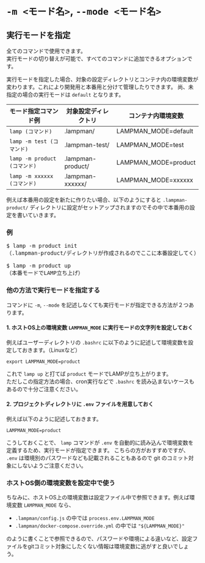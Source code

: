 
# `-m <モード名>`, `--mode <モード名>`

## 実行モードを指定

全てのコマンドで使用できます。  
実行モードの切り替えが可能で、すべてのコマンドに追加できるオプションです。

実行モードを指定した場合、対象の設定ディレクトリとコンテナ内の環境変数が変わります。これにより開発用と本番用と分けて管理したりできます。
尚、未指定の場合の実行モードは `default` となります。

| モード指定コマンド例         | 対象設定ディレクトリ | コンテナ内環境変数 |
| ---------------------------- | -------------------- | ------------------- |
| `lamp (コマンド)`            | .lampman/            | LAMPMAN_MODE=default |
| `lamp -m test (コマンド)`    | .lampman-test/       | LAMPMAN_MODE=test    |
| `lamp -m product (コマンド)` | .lampman-product/    | LAMPMAN_MODE=product |
| `lamp -m xxxxxx (コマンド)`  | .lampman-xxxxxx/     | LAMPMAN_MODE=xxxxxx  |

例えば本番用の設定を新たに作りたい場合、以下のようにすると `.lampman-product/` ディレクトリに設定がセットアップされますのでその中で本番用の設定を書いていきます。

### 例
<pre class="cmd">
$ lamp -m product init
（.lampman-product/ディレクトリが作成されるのでここに本番設定してく）

$ lamp -m product up
（本番モードでLAMP立ち上げ）
</pre>

### 他の方法で実行モードを指定する

コマンドに `-m`, `--mode` を記述しなくても実行モードが指定できる方法が２つあります。

#### 1. ホストOS上の環境変数 `LAMPMAN_MODE` に実行モードの文字列を設定しておく

例えばユーザーディレクトリの `.bashrc` に以下のように記述して環境変数を設定しておきます。（Linuxなど）
``` shell
export LAMPMAN_MODE=product
```
これで `lamp up` と打てば `product` モードでLAMPが立ち上がります。  
ただしこの指定方法の場合、cron実行などで `.bashrc` を読み込まないケースもあるので十分ご注意ください。

#### 2. プロジェクトディレクトリに `.env` ファイルを用意しておく

例えば以下のように記述しておきます。
``` shell
LAMPMAN_MODE=product
```

こうしておくことで、 `lamp` コマンドが `.env` を自動的に読み込んで環境変数を定義するため、実行モードが指定できます。
こちらの方がおすすめですが、 `.env` は環境別のパスワードなども記載されることもあるので git のコミット対象にしないようご注意ください。

### ホストOS側の環境変数を設定中で使う

ちなみに、ホストOS上の環境変数は設定ファイル中で参照できます。例えば環境変数 `LAMPMAN_MODE` なら、

- `.lampman/config.js` の中では `process.env.LAMPMAN_MODE`
- `.lampman/docker-compose.override.yml` の中では `"${LAMPMAN_MODE}"`

のように書くことで参照できるので、パスワードや環境による違いなど、設定ファイルをgitコミット対象にしたくない情報は環境変数に逃がすと良いでしょう。
